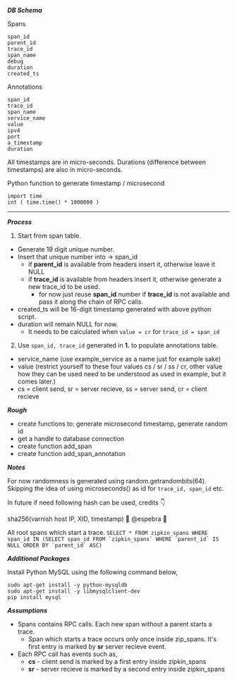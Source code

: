 
***DB Schema***

Spans

```
span_id
parent_id
trace_id
span_name
debug
duration
created_ts
```

Annotations

```
span_id
trace_id
span_name
service_name
value
ipv4
port
a_timestamp
duration
```
All timestamps are in micro-seconds. Durations (difference between timestamps) are also in micro-seconds.

Python function to generate timestamp / microsecond

```
import time
int ( time.time() * 1000000 )
```

---

***Process***

1. Start from span table. 
 * Generate 19 digit unique number.
 * Insert that unique number into -> span_id
   * if **parent_id** is available from headers insert it, otherwise leave it NULL
   * if **trace_id** is available from headers insert it, otherwise generate a new trace_id to be used.
     * for now just reuse **span_id** number if **trace_id** is not available and pass it along the chain of RPC calls.
  * created_ts will be 16-digit timestamp generated with above python script.
  * duration will remain NULL for now.
    * It needs to be calculated when ``value = cr`` for ``trace_id = span_id``
2. Use ``span_id, trace_id`` generated in **1.** to populate annotations table.
 * service_name (use example_service as a name just for example sake)
 * value (restrict yourself to these four values cs / sr / ss / cr, other value how they can be used need to be understood as used in example, but it comes later.)
  * cs = client send, sr = server recieve, ss = server send, cr = client recieve

***Rough***

* create functions to: generate microsecond timestamp, generate random id
* get a handle to database connection
* create function add_span
* create function add_span_annotation

***Notes***

For now randomness is generated using random.getrandombits(64). Skipping the idea of using microseconds() as id for ```trace_id, span_id``` etc.

In future if need following hash can be used, credits :point_down:

sha256(varnish host IP, XID, timestamp) :clap: @espebra :clap:

All root spans which start a trace.
``SELECT * FROM zipkin_spans WHERE span_id IN (SELECT span_id FROM `zipkin_spans` WHERE `parent_id` IS NULL ORDER BY `parent_id` ASC)``


***Additional Packages***

Install Python MySQL using the following command below,

```
sudo apt-get install -y python-mysqldb
sudo apt-get install -y libmysqlclient-dev
pip install mysql
```

***Assumptions***

* Spans contains RPC calls. Each new span without a parent starts a trace.
  * Span which starts a trace occurs only once inside zip_spans. It's first entry is marked by **sr** server recieve event.
* Each RPC call has events such as, 
  * **cs** - client send is marked by a first entry inside zipkin_spans
  * **sr** - server recieve is marked by a second entry inside zipkin_spans
